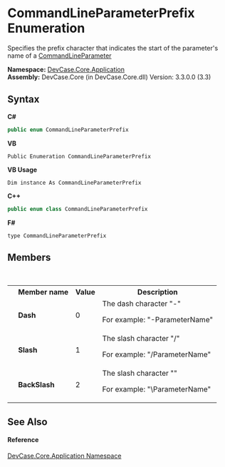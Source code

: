 # CommandLineParameterPrefix Enumeration
 

Specifies the prefix character that indicates the start of the parameter's name of a <a href="T_DevCase_Core_Application_CommandLineParameter">CommandLineParameter</a>

**Namespace:**&nbsp;<a href="N_DevCase_Core_Application">DevCase.Core.Application</a><br />**Assembly:**&nbsp;DevCase.Core (in DevCase.Core.dll) Version: 3.3.0.0 (3.3)

## Syntax

**C#**<br />
``` C#
public enum CommandLineParameterPrefix
```

**VB**<br />
``` VB
Public Enumeration CommandLineParameterPrefix
```

**VB Usage**<br />
``` VB Usage
Dim instance As CommandLineParameterPrefix
```

**C++**<br />
``` C++
public enum class CommandLineParameterPrefix
```

**F#**<br />
``` F#
type CommandLineParameterPrefix
```


## Members
&nbsp;<table><tr><th></th><th>Member name</th><th>Value</th><th>Description</th></tr><tr><td /><td target="F:DevCase.Core.Application.CommandLineParameterPrefix.Dash">**Dash**</td><td>0</td><td>The dash character "-" 

 For example: "-ParameterName"</td></tr><tr><td /><td target="F:DevCase.Core.Application.CommandLineParameterPrefix.Slash">**Slash**</td><td>1</td><td>The slash character "/" 

 For example: "/ParameterName"</td></tr><tr><td /><td target="F:DevCase.Core.Application.CommandLineParameterPrefix.BackSlash">**BackSlash**</td><td>2</td><td>The slash character "\" 

 For example: "\ParameterName"</td></tr></table>

## See Also


#### Reference
<a href="N_DevCase_Core_Application">DevCase.Core.Application Namespace</a><br />